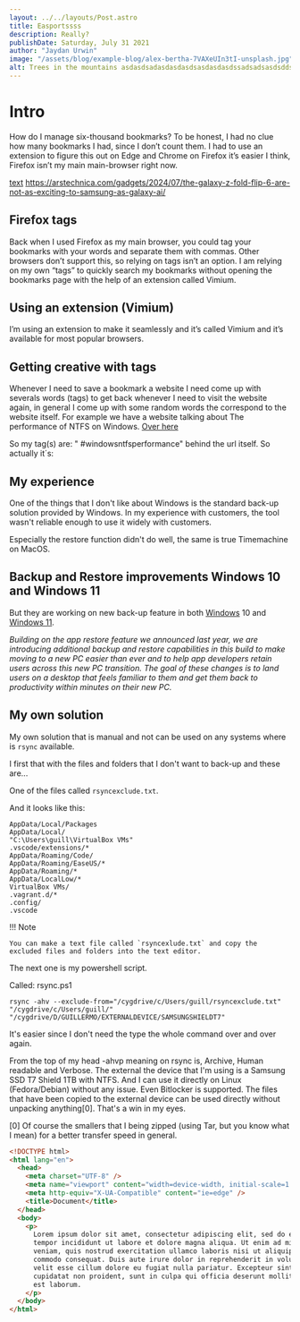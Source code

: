 ```yaml
---
layout: ../../layouts/Post.astro
title: Easportssss
description: Really?
publishDate: Saturday, July 31 2021
author: "Jaydan Urwin"
image: "/assets/blog/example-blog/alex-bertha-7VAXeUIn3tI-unsplash.jpg"
alt: Trees in the mountains asdasdsadasdasdasdsasdasdasdssadsadsasdsddsdddddddddddddd
---
```


# Intro

<!-- <video controls width="250">
  <source src="/src/images_and_videos/uhuh.mp4" type="video/mp4" /> -->

How do I manage six-thousand bookmarks? To be honest, I had no clue how many bookmarks I had, since I don’t count them. I had to use an extension to figure this out on Edge and Chrome on Firefox it’s easier I think, Firefox isn’t my main main-browser right now.

[text](https://arstechnica.com/gadgets/2024/07/the-galaxy-z-fold-flip-6-are-not-as-exciting-to-samsung-as-galaxy-ai/)
https://arstechnica.com/gadgets/2024/07/the-galaxy-z-fold-flip-6-are-not-as-exciting-to-samsung-as-galaxy-ai/

## Firefox tags

Back when I used Firefox as my main browser, you could tag your bookmarks with your words and separate them with commas. Other browsers don’t support this, so relying on tags isn’t an option.
I am relying on my own “tags” to quickly search my bookmarks without opening the bookmarks page with the help of an extension called Vimium.

## Using an extension (Vimium)

I’m using an extension to make it seamlessly and it’s called Vimium and it’s available for most popular browsers.

## Getting creative with tags

Whenever I need to save a bookmark a website I need come up with severals words (tags) to get back whenever I need to visit the website again, in general I come up with some random words the correspond to the website itself. For example we have a website talking about The performance of NTFS on Windows. [Over here](https://github.com/Microsoft/WSL/issues/873#issuecomment-425272829)

So my tag(s) are: " #windowsntfsperformance" behind the url itself. So actually it´s:

## My experience

One of the things that I don't like about Windows is the standard back-up solution provided by Windows.
In my experience with customers, the tool wasn't reliable enough to use it widely with customers.

Especially the restore function didn't do well, the same is true Timemachine on MacOS.

## Backup and Restore improvements Windows 10 and Windows 11

But they are working on new back-up feature in both [Windows](https://twitter.com/PhantomOfEarth/status/1690143092224266244?s=20) 10 and [Windows 11](https://blogs.windows.com/windows-insider/2023/05/24/announcing-windows-11-insider-preview-build-23466/).

_Building on the app restore feature we announced last year, we are introducing additional backup and restore capabilities in this build to make moving to a new PC easier than ever and to help app developers retain users across this new PC transition. The goal of these changes is to land users on a desktop that feels familiar to them and get them back to productivity within minutes on their new PC._

## My own solution

My own solution that is manual and not can be used on any systems where is `rsync` available.

I first that with the files and folders that I don't want to back-up and these are...

One of the files called `rsyncexclude.txt`.

And it looks like this:

```
AppData/Local/Packages
AppData/Local/
"C:\Users\guill\VirtualBox VMs"
.vscode/extensions/*
AppData/Roaming/Code/
AppData/Roaming/EaseUS/*
AppData/Roaming/*
AppData/LocalLow/*
VirtualBox VMs/
.vagrant.d/*
.config/
.vscode
```

!!! Note

    You can make a text file called `rsyncexlude.txt` and copy the excluded files and folders into the text editor.

The next one is my powershell script.

Called: rsync.ps1

```
rsync -ahv --exclude-from="/cygdrive/c/Users/guill/rsyncexclude.txt" "/cygdrive/c/Users/guill/" "/cygdrive/D/GUILLERMO/EXTERNALDEVICE/SAMSUNGSHIELDT7"
```

It's easier since I don't need the type the whole command over and over again.

From the top of my head -ahvp meaning on rsync is, Archive, Human readable and Verbose.
The external the device that I'm using is a Samsung SSD T7 Shield 1TB with NTFS.
And I can use it directly on Linux (Fedora/Debian) without any issue. Even Bitlocker is supported.
The files that have been copied to the external device can be used directly without unpacking anything[0].
That's a win in my eyes.

[0] Of course the smallers that I being zipped (using Tar, but you know what I mean) for a better transfer speed in general.

```html
<!DOCTYPE html>
<html lang="en">
  <head>
    <meta charset="UTF-8" />
    <meta name="viewport" content="width=device-width, initial-scale=1.0" />
    <meta http-equiv="X-UA-Compatible" content="ie=edge" />
    <title>Document</title>
  </head>
  <body>
    <p>
      Lorem ipsum dolor sit amet, consectetur adipiscing elit, sed do eiusmod
      tempor incididunt ut labore et dolore magna aliqua. Ut enim ad minim
      veniam, quis nostrud exercitation ullamco laboris nisi ut aliquip ex ea
      commodo consequat. Duis aute irure dolor in reprehenderit in voluptate
      velit esse cillum dolore eu fugiat nulla pariatur. Excepteur sint occaecat
      cupidatat non proident, sunt in culpa qui officia deserunt mollit anim id
      est laborum.
    </p>
  </body>
</html>
```

